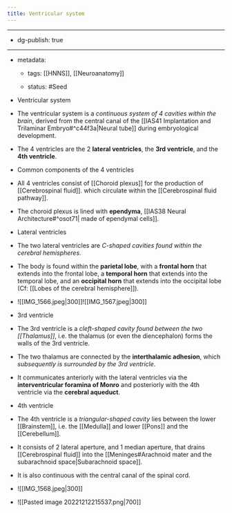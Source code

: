 ```yaml
---
title: Ventricular system
---
```


- --

- dg-publish: true

- --

- metadata:
	 - tags: [[HNNS]], [[Neuroanatomy]]

	 - status: #Seed

- Ventricular system

- The ventricular system is a *continuous system of 4 cavities within the brain*, derived from the central canal of the [[IAS41 Implantation and Trilaminar Embryo#^c44f3a|Neural tube]] during embryological development.

- The 4 ventricles are the 2 **lateral ventricles**, the **3rd ventricle**, and the **4th ventricle**.

- Common components of the 4 ventricles

- All 4 ventricles consist of [[Choroid plexus]] for the production of [[Cerebrospinal fluid]]. which circulate within the [[Cerebrospinal fluid pathway]].

- The choroid plexus is lined with **ependyma**, [[IAS38 Neural Architecture#^osot71| made of ependymal cells]].

- Lateral ventricles

- The two lateral ventricles are *C-shaped cavities found within the cerebral hemispheres*.

- The body is found within the **parietal lobe**, with a **frontal horn** that extends into the frontal lobe, a **temporal horn** that extends into the temporal lobe, and an **occipital horn** that extends into the occipital lobe (Cf: [[Lobes of the cerebral hemisphere]]).

- ![[IMG_1566.jpeg|300]]![[IMG_1567.jpeg|300]]

- 3rd ventricle

- The 3rd ventricle is a *cleft-shaped cavity found between the two [[Thalamus]]*, i.e. the thalamus (or even the diencephalon) forms the walls of the 3rd ventricle.

- The two thalamus are connected by the **interthalamic adhesion**, which *subsequently is surrounded by the 3rd ventricle*.

- It communicates anteriorly with the lateral ventricles via the **interventricular foramina of Monro** and posteriorly with the 4th ventricle via the **cerebral aqueduct**.

- 4th ventricle

- The 4th ventricle is a *triangular-shaped cavity* lies between the lower [[Brainstem]], i.e. the [[Medulla]] and lower [[Pons]] and the [[Cerebellum]].

- It consists of 2 lateral aperture, and 1 median aperture, that drains [[Cerebrospinal fluid]] into the [[Meninges#Arachnoid mater and the subarachnoid space|Subarachnoid space]].

- It is also continuous with the central canal of the spinal cord.

- ![[IMG_1568.jpeg|300]]

- ![[Pasted image 20221212215537.png|700]]
